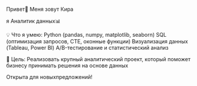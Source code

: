 Привет👋 Меня зовут Кира

я Аналитик данных📊

💡 Что я умею:
Python (pandas, numpy, matplotlib, seaborn)
SQL (оптимизация запросов, CTE, оконные функции)
Визуализация данных (Tableau, Power BI)
A/B-тестирование и статистический анализ

🚀 Цель:
Реализовать крупный аналитический проект, который поможет бизнесу принимать решения на основе данных

Открыта для новыхпредложений!
